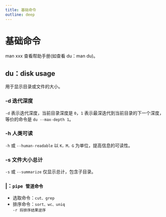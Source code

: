 ```yaml
---
title: 基础命令
outline: deep
---
```


# 基础命令

man xxx 查看帮助手册(如查看 du：man du)。

## du：disk usage

用于显示目录或文件的大小。

### -d 迭代深度

`-d` 表示迭代深度，当前目录深度是 `0`，`1` 表示最深迭代到当前目录的下一个深度，等价的命令是 `du --max-depth 1`。

### -h 人类可读

`-h` 或 `--human-readable` 以 `K，M，G` 为单位，提高信息的可读性。

### -s 文件大小总计

`-s` 或 `--summarize` 仅显示总计，包含子目录。

### |：`pipe 管道命令`

- 选取命令：`cut、grep`
- 排序命令：`sort、wc、uniq`  
  `-r 将排序结果逆序`
